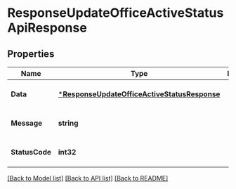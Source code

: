 # ResponseUpdateOfficeActiveStatusApiResponse

## Properties
Name | Type | Description | Notes
------------ | ------------- | ------------- | -------------
**Data** | [***ResponseUpdateOfficeActiveStatusResponse**](response.UpdateOfficeActiveStatusResponse.md) |  | [optional] [default to null]
**Message** | **string** |  | [optional] [default to null]
**StatusCode** | **int32** |  | [optional] [default to null]

[[Back to Model list]](../README.md#documentation-for-models) [[Back to API list]](../README.md#documentation-for-api-endpoints) [[Back to README]](../README.md)


